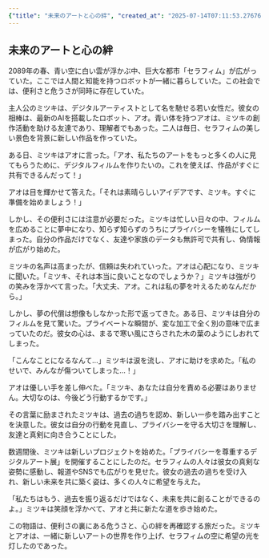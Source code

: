 ```yaml
---
{"title": "未来のアートと心の絆", "created_at": "2025-07-14T07:11:53.276765+09:00", "pattern_id": 9, "pattern_name": "ドラえもん型", "year": 2089}
---
```


## 未来のアートと心の絆

2089年の春、青い空に白い雲が浮かぶ中、巨大な都市「セラフィム」が広がっていた。ここでは人間と知能を持つロボットが一緒に暮らしていた。この社会では、便利さと危うさが同時に存在していた。

主人公のミツキは、デジタルアーティストとして名を馳せる若い女性だ。彼女の相棒は、最新のAIを搭載したロボット、アオ。青い体を持つアオは、ミツキの創作活動を助ける友達であり、理解者でもあった。二人は毎日、セラフィムの美しい景色を背景に新しい作品を作っていた。

ある日、ミツキはアオに言った。「アオ、私たちのアートをもっと多くの人に見てもらうために、デジタルフィルムを作りたいの。これを使えば、作品がすぐに共有できるんだって！」

アオは目を輝かせて答えた。「それは素晴らしいアイデアです、ミツキ。すぐに準備を始めましょう！」

しかし、その便利さには注意が必要だった。ミツキは忙しい日々の中、フィルムを広めることに夢中になり、知らず知らずのうちにプライバシーを犠牲にしてしまった。自分の作品だけでなく、友達や家族のデータも無許可で共有し、偽情報が広がり始めた。

ミツキの名声は高まったが、信頼は失われていった。アオは心配になり、ミツキに聞いた。「ミツキ、それは本当に良いことなのでしょうか？」ミツキは強がりの笑みを浮かべて言った。「大丈夫、アオ。これは私の夢を叶えるためなんだから。」

しかし、夢の代償は想像もしなかった形で返ってきた。ある日、ミツキは自分のフィルムを見て驚いた。プライベートな瞬間が、変な加工で全く別の意味で広まっていたのだ。彼女の心は、まるで寒い風にさらされた木の葉のようにしおれてしまった。

「こんなことになるなんて…」ミツキは涙を流し、アオに助けを求めた。「私のせいで、みんなが傷ついてしまった…！」

アオは優しい手を差し伸べた。「ミツキ、あなたは自分を責める必要はありません。大切なのは、今後どう行動するかです。」

その言葉に励まされたミツキは、過去の過ちを認め、新しい一歩を踏み出すことを決意した。彼女は自分の行動を見直し、プライバシーを守る大切さを理解し、友達と真剣に向き合うことにした。

数週間後、ミツキは新しいプロジェクトを始めた。「プライバシーを尊重するデジタルアート展」を開催することにしたのだ。セラフィムの人々は彼女の真剣な姿勢に感動し、報道やSNSでも広がりを見せた。彼女の過去の過ちを受け入れ、新しい未来を共に築く姿は、多くの人々に希望を与えた。

「私たちはもう、過去を振り返るだけではなく、未来を共に創ることができるのよ。」ミツキは笑顔を浮かべて、アオと共に新たな道を歩き始めた。

この物語は、便利さの裏にある危うさと、心の絆を再確認する旅だった。ミツキとアオは、一緒に新しいアートの世界を作り上げ、セラフィムの空に希望の光を灯したのであった。
